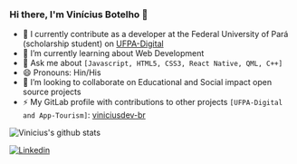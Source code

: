 ### Hi there, I'm Vinícius Botelho 👋

- 🔭 I currently contribute as a developer at the Federal University of Pará (scholarship student) on [UFPA-Digital](https://gitlab.com/ccsl-ufpa/ufpa-digital)
- 🌱 I’m currently learning about Web Development
- 💬 Ask me about `[Javascript, HTML5, CSS3, React Native, QML, C++]`
- 😄 Pronouns: Hin/His
- 👯 I’m looking to collaborate on Educational and Social impact open source projects
- ⚡ My GitLab profile with contributions to other projects `[UFPA-Digital and App-Tourism]`: [viniciusdev-br](https://gitlab.com/viniciusdev-br)

![Vinicius's github stats](https://github-readme-stats.vercel.app/api?username=viniciusdev-br&show_icons=true&theme=radical)

[![Linkedin](https://img.shields.io/badge/-LinkedIn-060606?style=flat&labelColor=0D0D0D&logo=Linkedin&Color=white)](https://www.linkedin.com/in/vinicius-botelho-15716218b)









<!--
**viniciusdev-br/viniciusdev-br** is a ✨ _special_ ✨ repository because its `README.md` (this file) appears on your GitHub profile.

Here are some ideas to get you started:

- 🔭 I’m currently working on ...
- 🌱 I’m currently learning ...
- 👯 I’m looking to collaborate on ...
- 🤔 I’m looking for help with ...
- 💬 Ask me about ...
- 📫 How to reach me: ...
- 😄 Pronouns: ...
- ⚡ Fun fact: ...
-->
